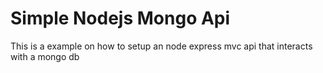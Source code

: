 # Simple Nodejs Mongo Api

This is a example on how to setup an node express mvc api that interacts with a mongo db
